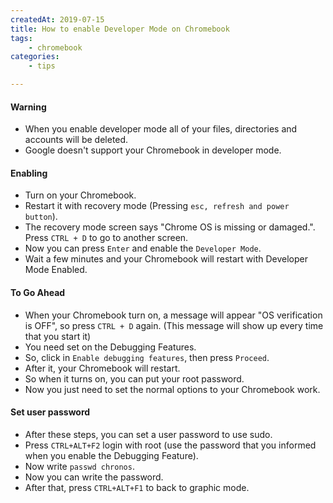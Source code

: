 ```yaml
---
createdAt: 2019-07-15
title: How to enable Developer Mode on Chromebook
tags:
    - chromebook
categories:
    - tips

---
```


#### Warning

* When you enable developer mode all of your files, directories and accounts will be deleted.
* Google doesn't support your Chromebook in developer mode.

#### Enabling

* Turn on your Chromebook.
* Restart it with recovery mode (Pressing `esc, refresh and power button`).
* The recovery mode screen says "Chrome OS is missing or damaged.". Press `CTRL + D` to go to another screen.
* Now you can press `Enter` and enable the `Developer Mode`.
* Wait a few minutes and your Chromebook will restart with Developer Mode Enabled.

#### To Go Ahead
* When your Chromebook turn on, a message will appear "OS verification is OFF", so press `CTRL + D` again. (This message will show up every time that you start it)
* You need set on the Debugging Features.
* So, click in `Enable debugging features`, then press `Proceed`.
* After it, your Chromebook will restart.
* So when it turns on, you can put your root password.
* Now you just need to set the normal options to your Chromebook work.

#### Set user password
* After these steps, you can set a user password to use sudo.
* Press `CTRL+ALT+F2` login with root (use the password that you informed when you enable the Debugging Feature).
* Now write `passwd chronos`.
* Now you can write the password.
* After that, press `CTRL+ALT+F1` to back to graphic mode.

